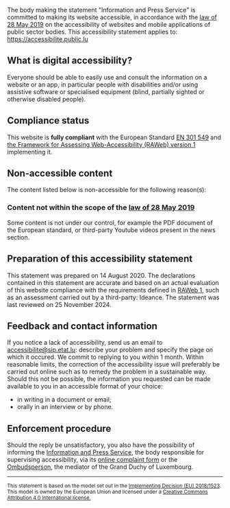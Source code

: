 <div class="decla-access">
<p>
The body making the statement <span class="basic-information organization-name">"Information and Press Service"</span> is committed to making its website accessible, in accordance with the <a href="https://legilux.public.lu/eli/etat/leg/loi/2019/05/28/a373/jo" hreflang="fr">law of 28 May 2019</a> on the accessibility of websites and mobile applications of public sector bodies.    
This accessibility statement applies to: <span class="basic-information website-name"><a href="https://accessibilite.public.lu">https://accessibilite.public.lu</a></span></p>		
<h2>What is digital accessibility?</h2>
<p>Everyone should be able to easily use and consult the information on a website or an app, in particular people with disabilities and/or using assistive software or specialised equipment (blind, partially sighted or otherwise disabled people).</p>
<h2>Compliance status</h2>
<p class="basic-information conformance-status total">
This website is <strong>fully compliant</strong> with the European Standard <a href="https://www.etsi.org/deliver/etsi_en/301500_301599/301549/03.02.01_60/en_301549v030201p.pdf">EN 301 549</a> and <a href="https://accessibilite.public.lu/en/raweb1/" hreflang="en">the Framework for Assessing Web-Accessibility (RAWeb) version 1</a> implementing it.
</p>
<h2>Non-accessible content</h2>
<p>The content listed below is non-accessible for the following reason(s):</p>
<h3>Content not within the scope of the <a href="https://legilux.public.lu/eli/etat/leg/loi/2019/05/28/a373/jo" hreflang="fr">law of 28 May 2019</a></h3>
<p class="technical-information accessibility-limitations exception">Some content is not under our control, for example the PDF document of the European standard, or third-party Youtube videos present in the news section.</p>
<h2>Preparation of this accessibility statement</h2>
<p>
This statement was prepared on <span class="basic-information statement-created-date">14 August 2020</span>.
The declarations contained in this statement are accurate and based on an actual evaluation of this website compliance with the requirements defined in <a href="https://accessibilite.public.lu/en/raweb1/" hreflang="en">RAWeb 1</a>, such as an assessment carried out by a third-party: Ideance. The statement was last reviewed on <span class="basic-information statement-renewal-date">25 November 2024</span>. 
</p>	
<h2>Feedback and contact information</h2>
<p class="basic-information feedback h-card">If you notice a lack of accessibility, send us an email to <a class="email u-email" href="mailto:accessibilite@sip.etat.lu">accessibilite@sip.etat.lu</a>: describe your problem and specify the page on which it occured.
We commit to replying to you within 1 month. Within reasonable limits, the correction of the accessibility issue will preferably be carried out online such as to remedy the problem in a sustainable way.
Should this not be possible, the information you requested can be made available to you in an accessible format of your choice:</p>
<ul>
	<li>in writing in a document or email;</li>
	<li>orally in an interview or by phone.</li>
</ul> 
<h2>Enforcement procedure</h2> 
<p>Should the reply be unsatisfactory, you also have the possibility of informing the <a href="https://sip.gouvernement.lu/en.html">Information and Press Service</a>, the body responsible for supervising accessibility, via its <a href="https://sip.gouvernement.lu/en/support/reclamation-accessibilite.html">online complaint form</a> or the <a href="https://www.ombudsman.lu" hreflang="fr">Ombudsperson</a>, the mediator of the Grand Duchy of Luxembourg.</p>
<hr>
<p><small>This statement is based on the model set out in the <a href="https://eur-lex.europa.eu/legal-content/FR/TXT/?uri=CELEX%3A32018D1523" hreflang="en">Implementing Decision (EU) 2018/1523</a>. This model is owned by the European Union and licensed under a <a href="https://creativecommons.org/licenses/by/4.0/" hreflang="en">Creative Commons Attribution 4.0 International license.</a></small></p>
</div>	